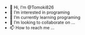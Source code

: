 - 👋 Hi, I’m @Tomoki826
- 👀 I’m interested in programing
- 🌱 I’m currently learning programing
- 💞️ I’m looking to collaborate on ...
- 📫 How to reach me ...

<!---
Tomoki826/Tomoki826 is a ✨ special ✨ repository because its `README.md` (this file) appears on your GitHub profile.
You can click the Preview link to take a look at your changes.
--->
